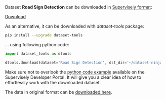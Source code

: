 Dataset **Road Sign Detection** can be downloaded in [Supervisely format](https://developer.supervisely.com/api-references/supervisely-annotation-json-format):

 [Download](https://assets.supervisely.com/supervisely-supervisely-assets-public/teams_storage/2/x/nl/jk3s4ctDPaGARIoZz9MZ5U5btHzXvwdyomagubnGo2tIea43UBFiCBNTfbmsBvM6gk5XaISG5cL29aWKXuq9WKfmYAic1zlgZ75KtFEQweR1EI9AhndMBKDcycqM.tar)

As an alternative, it can be downloaded with *dataset-tools* package:
``` bash
pip install --upgrade dataset-tools
```

... using following python code:
``` python
import dataset_tools as dtools

dtools.download(dataset='Road Sign Detection', dst_dir='~/dataset-ninja/')
```
Make sure not to overlook the [python code example](https://developer.supervisely.com/getting-started/python-sdk-tutorials/iterate-over-a-local-project) available on the Supervisely Developer Portal. It will give you a clear idea of how to effortlessly work with the downloaded dataset.

The data in original format can be [downloaded here](https://www.kaggle.com/datasets/andrewmvd/road-sign-detection/download?datasetVersionNumber=1).